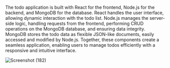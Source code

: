 The todo application is built with React for the frontend, Node.js for the backend, and MongoDB for the database. React handles the user interface, allowing dynamic interaction with the todo list. Node.js manages the server-side logic, handling requests from the frontend, performing CRUD operations on the MongoDB database, and ensuring data integrity. MongoDB stores the todo data as flexible JSON-like documents, easily accessed and modified by Node.js. Together, these components create a seamless application, enabling users to manage todos efficiently with a responsive and intuitive interface.

![Screenshot (182)](https://github.com/VishnuSankarIP/todo/assets/107547404/43f7d034-6794-4b90-b3ac-9b7023d21a39)

